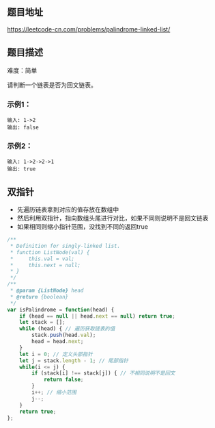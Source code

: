 ## 题目地址

https://leetcode-cn.com/problems/palindrome-linked-list/

## 题目描述

难度：简单

请判断一个链表是否为回文链表。

### 示例1：

```
输入: 1->2
输出: false
```

### 示例2：

```
输入: 1->2->2->1
输出: true
```

## 双指针

- 先遍历链表拿到对应的值存放在数组中
- 然后利用双指针，指向数组头尾进行对比，如果不同则说明不是回文链表
- 如果相同则缩小指针范围，没找到不同的返回true

```js
/**
 * Definition for singly-linked list.
 * function ListNode(val) {
 *     this.val = val;
 *     this.next = null;
 * }
 */
/**
 * @param {ListNode} head
 * @return {boolean}
 */
var isPalindrome = function(head) {
    if (head == null || head.next == null) return true;
    let stack = [];
    while (head) { // 遍历获取链表的值
        stack.push(head.val);
        head = head.next;
    }
    let i = 0; // 定义头部指针
    let j = stack.length - 1; // 尾部指针
    while(i <= j) {
        if (stack[i] !== stack[j]) { // 不相同说明不是回文
            return false;
        }
        i++; // 缩小范围
        j--;
    }
    return true;
};
```
